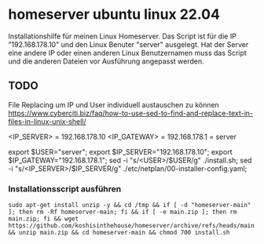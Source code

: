 # homeserver ubuntu linux 22.04
Installationshilfe für meinen Linux Homeserver.
Das Script ist für die IP "192.168.178.10" und den Linux Benuter "server" ausgelegt.
Hat der Server eine andere IP oder einen anderen Linux Benutzernamen muss das Script und die anderen Dateien vor Ausführung angepasst werden.

## TODO
File Replacing um IP und User individuell austauschen zu können
https://www.cyberciti.biz/faq/how-to-use-sed-to-find-and-replace-text-in-files-in-linux-unix-shell/

<IP_SERVER> = 192.168.178.10
<IP_GATEWAY> = 192.168.178.1
<USER> = server



export $USER="server"; export $IP_SERVER="192.168.178.10"; export $IP_GATEWAY="192.168.178.1"; sed -i "s/<USER>/$USER/g" ./install.sh; sed -i "s/<IP_SERVER>/$IP_SERVER/g" ./etc/netplan/00-installer-config.yaml;


### Installationsscript ausführen
	sudo apt-get install unzip -y && cd /tmp && if [ -d "homeserver-main" ]; then rm -Rf homeserver-main; fi && if [ -e main.zip ]; then rm main.zip; fi && wget https://github.com/koshisinthehouse/homeserver/archive/refs/heads/main.zip && unzip main.zip && cd homeserver-main && chmod 700 install.sh



